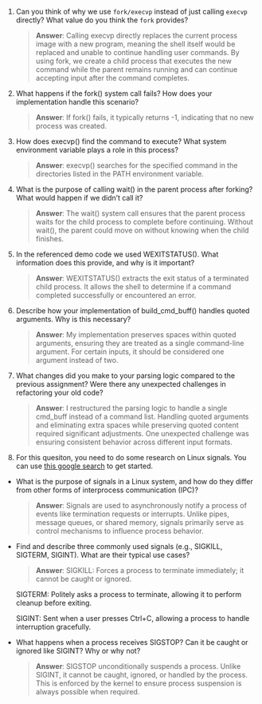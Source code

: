 1. Can you think of why we use `fork/execvp` instead of just calling `execvp` directly? What value do you think the `fork` provides?

    > **Answer**:  Calling execvp directly replaces the current process image with a new program, meaning the shell itself would be replaced and unable to continue handling user commands. By using fork, we create a child process that executes the new command while the parent remains running and can continue accepting input after the command completes.

2. What happens if the fork() system call fails? How does your implementation handle this scenario?

    > **Answer**:  If fork() fails, it typically returns -1, indicating that no new process was created.

3. How does execvp() find the command to execute? What system environment variable plays a role in this process?

    > **Answer**:  execvp() searches for the specified command in the directories listed in the PATH environment variable.

4. What is the purpose of calling wait() in the parent process after forking? What would happen if we didn’t call it?

    > **Answer**:  The wait() system call ensures that the parent process waits for the child process to complete before continuing. Without wait(), the parent could move on without knowing when the child finishes.

5. In the referenced demo code we used WEXITSTATUS(). What information does this provide, and why is it important?

    > **Answer**: WEXITSTATUS() extracts the exit status of a terminated child process. It allows the shell to determine if a command completed successfully or encountered an error.

6. Describe how your implementation of build_cmd_buff() handles quoted arguments. Why is this necessary?

    > **Answer**:  My implementation preserves spaces within quoted arguments, ensuring they are treated as a single command-line argument. For certain inputs, it should be considered one argument instead of two.

7. What changes did you make to your parsing logic compared to the previous assignment? Were there any unexpected challenges in refactoring your old code?

    > **Answer**: I restructured the parsing logic to handle a single cmd_buff instead of a command list. Handling quoted arguments and eliminating extra spaces while preserving quoted content required significant adjustments. One unexpected challenge was ensuring consistent behavior across different input formats.

8. For this quesiton, you need to do some research on Linux signals. You can use [this google search](https://www.google.com/search?q=Linux+signals+overview+site%3Aman7.org+OR+site%3Alinux.die.net+OR+site%3Atldp.org&oq=Linux+signals+overview+site%3Aman7.org+OR+site%3Alinux.die.net+OR+site%3Atldp.org&gs_lcrp=EgZjaHJvbWUyBggAEEUYOdIBBzc2MGowajeoAgCwAgA&sourceid=chrome&ie=UTF-8) to get started.

- What is the purpose of signals in a Linux system, and how do they differ from other forms of interprocess communication (IPC)?

    > **Answer**:  Signals are used to asynchronously notify a process of events like termination requests or interrupts. Unlike pipes, message queues, or shared memory, signals primarily serve as control mechanisms to influence process behavior.

- Find and describe three commonly used signals (e.g., SIGKILL, SIGTERM, SIGINT). What are their typical use cases?

    > **Answer**:  SIGKILL: Forces a process to terminate immediately; it cannot be caught or ignored. 
    
    SIGTERM: Politely asks a process to terminate, allowing it to perform cleanup before exiting.
    
    SIGINT: Sent when a user presses Ctrl+C, allowing a process to handle interruption gracefully.

- What happens when a process receives SIGSTOP? Can it be caught or ignored like SIGINT? Why or why not?

    > **Answer**:  SIGSTOP unconditionally suspends a process. Unlike SIGINT, it cannot be caught, ignored, or handled by the process. This is enforced by the kernel to ensure process suspension is always possible when required.